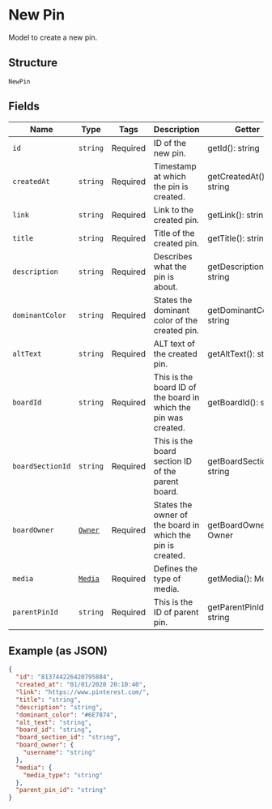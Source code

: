 
# New Pin

Model to create a new pin.

## Structure

`NewPin`

## Fields

| Name | Type | Tags | Description | Getter | Setter |
|  --- | --- | --- | --- | --- | --- |
| `id` | `string` | Required | ID of the new pin. | getId(): string | setId(string id): void |
| `createdAt` | `string` | Required | Timestamp at which the pin is created. | getCreatedAt(): string | setCreatedAt(string createdAt): void |
| `link` | `string` | Required | Link to the created pin. | getLink(): string | setLink(string link): void |
| `title` | `string` | Required | Title of the created pin. | getTitle(): string | setTitle(string title): void |
| `description` | `string` | Required | Describes what the pin is about. | getDescription(): string | setDescription(string description): void |
| `dominantColor` | `string` | Required | States the dominant color of the created pin. | getDominantColor(): string | setDominantColor(string dominantColor): void |
| `altText` | `string` | Required | ALT text of the created pin. | getAltText(): string | setAltText(string altText): void |
| `boardId` | `string` | Required | This is the board ID of the board in which the pin was created. | getBoardId(): string | setBoardId(string boardId): void |
| `boardSectionId` | `string` | Required | This is the board section ID of the parent board. | getBoardSectionId(): string | setBoardSectionId(string boardSectionId): void |
| `boardOwner` | [`Owner`](../../doc/models/owner.md) | Required | States the owner of the board in which the pin is created. | getBoardOwner(): Owner | setBoardOwner(Owner boardOwner): void |
| `media` | [`Media`](../../doc/models/media.md) | Required | Defines the type of media. | getMedia(): Media | setMedia(Media media): void |
| `parentPinId` | `string` | Required | This is the ID of parent pin. | getParentPinId(): string | setParentPinId(string parentPinId): void |

## Example (as JSON)

```json
{
  "id": "813744226420795884",
  "created_at": "01/01/2020 20:10:40",
  "link": "https://www.pinterest.com/",
  "title": "string",
  "description": "string",
  "dominant_color": "#6E7874",
  "alt_text": "string",
  "board_id": "string",
  "board_section_id": "string",
  "board_owner": {
    "username": "string"
  },
  "media": {
    "media_type": "string"
  },
  "parent_pin_id": "string"
}
```

